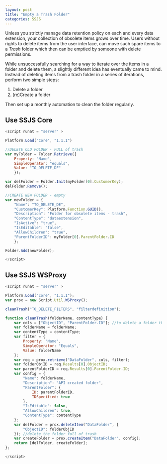 ```yaml
---
layout: post
title: "Empty a Trash Folder"
categories: SSJS
---
```


Unless you strictly manage data retention policy on each and every data extension, your collection of obsolete items grows over time. Users without rights to delete items from the user interface, can move such spare items to a *Trash* folder which then can be emptied by someone with delete permissions.

While unsuccessfully searching for a way to iterate over the items in a folder and delete them, a slightly different idea has eventually came to mind. Instead of deleting items from a trash folder in a series of iterations, perform two simple steps:

1. Delete a folder
2. (re)Create a folder

Then set up a monthly automation to clean the folder regularly.

## Use SSJS Core


```javascript
<script runat = "server" >

Platform.Load("Core", "1.1.1")

//DELETE OLD FOLDER - FULL of trash 
var myFolder = Folder.Retrieve({
    Property: "Name",
    SimpleOperator: "equals",
    Value: "TO_DELETE_DE"
    });

var delFolder = Folder.Init(myFolder[0].CustomerKey);
delFolder.Remove();

//CREATE NEW FOLDER - empty
var newFolder = {
    "Name": "TO_DELETE_DE",
    "CustomerKey": Platform.Function.GUID(),
    "Description": "Folder for obsolete items - trash",
    "ContentType": "dataextension",
    "IsActive": "true",
    "IsEditable": "false",
    "AllowChildren": "true",
    "ParentFolderID": myFolder[0].ParentFolder.ID
    };

Folder.Add(newFolder);

</script>
```


## Use SSJS WSProxy


```javascript
<script runat = "server" >

Platform.Load("core", "1.1.1");
var prox = new Script.Util.WSProxy();

cleanTrash("TO_DELETE_FILTERS", "filterdefinition");

function cleanTrash(folderName, contentType) {
    var cols = ["ObjectID", "ParentFolder.ID"]; //to delete a folder the ObjectID is needed; to create a folder an ID of the parent folder is needed
    var folderName = folderName;
    var contentType = contentType;
    var filter = {
        Property: "Name",
        SimpleOperator: "Equals",
        Value: folderName
    };
    var req = prox.retrieve("DataFolder", cols, filter);
    var folderObjID = req.Results[0].ObjectID;
    var parentFolderID = req.Results[0].ParentFolder.ID;
    var config = {
        "Name": folderName,
        "Description": "API created folder",
        "ParentFolder": {
            ID: parentFolderID,
            IDSpecified: true
        },
        "IsEditable": false,
        "AllowChildren": true,
        "ContentType": contentType
    };
    var delFolder = prox.deleteItem("DataFolder", {
        "ObjectID": folderObjID
    }); //delete the folder full of trash
    var createFolder = prox.createItem("DataFolder", config);
    return [delFolder, createFolder];
};

</script>
```

